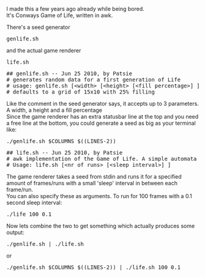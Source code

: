 I made this a few years ago already while being bored.<br>
It's Conways Game of Life, written in awk.<br>
<p>
There's a seed generator <pre>genlife.sh</pre> and the actual game renderer <pre>life.sh</pre>
<p>
<pre>
## genlife.sh -- Jun 25 2010, by Patsie
# generates random data for a first generation of Life
# usage: genlife.sh [&lt;width&gt; [&lt;height&gt; [&lt;fill percentage&gt;] ] ]
# defaults to a grid of 15x10 with 25% filling
</pre>
<p>
Like the comment in the seed generator says, it accepts up to 3 parameters. A width, a height and a fill percentage<br>
Since the game renderer has an extra statusbar line at the top and you need a free line at the bottom, you could generate a seed as big as your terminal like:<br>
<pre>
./genlife.sh $COLUMNS $((LINES-2))
</pre>
<p>
<pre>
## life.sh -- Jun 25 2010, by Patsie
# awk implementation of the Game of Life. A simple automata
# Usage: life.sh [&lt;nr of runs&gt; [&lt;sleep interval&gt;] ]
</pre>
<p>
The game renderer takes a seed from stdin and runs it for a specified amount of frames/runs with a small 'sleep' interval in between each frame/run.<br>
You can also specify these as arguments. To run for 100 frames with a 0.1 second sleep interval:<br>
<pre>
./life 100 0.1
</pre>
<p>
Now lets combine the two to get something which actually produces some output:<br>
<pre>
./genlife.sh | ./life.sh
</pre>
or<br>
<pre>
./genlife.sh $COLUMNS $((LINES-2)) | ./life.sh 100 0.1
</pre>

